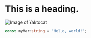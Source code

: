 # This is a heading.

![Image of Yaktocat](https://octodex.github.com/images/yaktocat.png)

``` typescript
const myVar:string = "Hello, world!";
```
